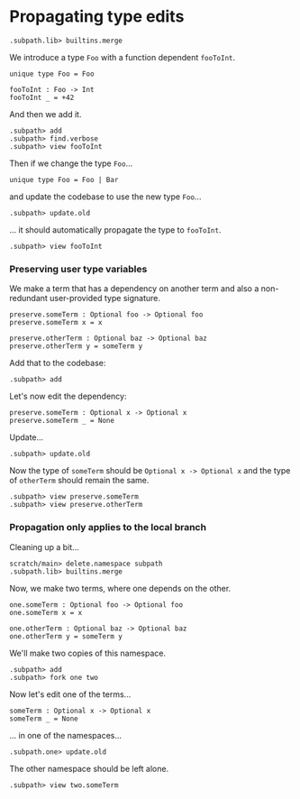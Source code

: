 # Propagating type edits

```ucm:hide
.subpath.lib> builtins.merge
```

We introduce a type `Foo` with a function dependent `fooToInt`.

```unison
unique type Foo = Foo

fooToInt : Foo -> Int
fooToInt _ = +42
```

And then we add it.

```ucm
.subpath> add
.subpath> find.verbose
.subpath> view fooToInt
```

Then if we change the type `Foo`...

```unison
unique type Foo = Foo | Bar
```

and update the codebase to use the new type `Foo`...

```ucm
.subpath> update.old
```

... it should automatically propagate the type to `fooToInt`.

```ucm
.subpath> view fooToInt
```

### Preserving user type variables

We make a term that has a dependency on another term and also a non-redundant
user-provided type signature.

```unison
preserve.someTerm : Optional foo -> Optional foo
preserve.someTerm x = x

preserve.otherTerm : Optional baz -> Optional baz
preserve.otherTerm y = someTerm y
```

Add that to the codebase:

```ucm
.subpath> add
```

Let's now edit the dependency:

```unison
preserve.someTerm : Optional x -> Optional x
preserve.someTerm _ = None
```

Update...

```ucm
.subpath> update.old
```

Now the type of `someTerm` should be `Optional x -> Optional x` and the
type of `otherTerm` should remain the same.

```ucm
.subpath> view preserve.someTerm
.subpath> view preserve.otherTerm
```

### Propagation only applies to the local branch

Cleaning up a bit...

```ucm
scratch/main> delete.namespace subpath
.subpath.lib> builtins.merge
```

Now, we make two terms, where one depends on the other.

```unison
one.someTerm : Optional foo -> Optional foo
one.someTerm x = x

one.otherTerm : Optional baz -> Optional baz
one.otherTerm y = someTerm y
```

We'll make two copies of this namespace.

```ucm
.subpath> add
.subpath> fork one two
```

Now let's edit one of the terms...

```unison
someTerm : Optional x -> Optional x
someTerm _ = None
```

... in one of the namespaces...

```ucm
.subpath.one> update.old
```

The other namespace should be left alone.

```ucm
.subpath> view two.someTerm
```
